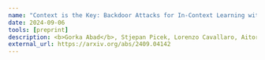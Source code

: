 ```yaml
---
name: "Context is the Key: Backdoor Attacks for In-Context Learning with Vision Transformers"
date: 2024-09-06    
tools: [preprint]
description: <b>Gorka Abad</b>, Stjepan Picek, Lorenzo Cavallaro, Aitor Urbieta
external_url: https://arxiv.org/abs/2409.04142
---
```

